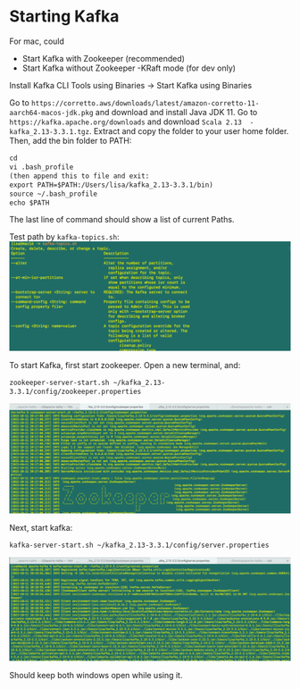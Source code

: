 # Starting Kafka
For mac, could
- Start Kafka with Zookeeper (recommended)
- Start Kafka without Zookeeper -KRaft mode (for dev only)

Install Kafka CLI Tools using Binaries -> Start Kafka using Binaries

Go to `https://corretto.aws/downloads/latest/amazon-corretto-11-aarch64-macos-jdk.pkg` and download and install Java JDK 11. Go to `https://kafka.apache.org/downloads` and download `Scala 2.13  - kafka_2.13-3.3.1.tgz`. Extract and copy the folder to your user home folder. Then, add the bin folder to PATH:
```console
cd
vi .bash_profile
(then append this to file and exit: 
export PATH=$PATH:/Users/lisa/kafka_2.13-3.3.1/bin)
source ~/.bash_profile
echo $PATH
```
The last line of command should show a list of current Paths. 

Test path by `kafka-topics.sh`:
<img src="images/start.png">

To start Kafka, first start zookeeper. Open a new terminal, and:
```
zookeeper-server-start.sh ~/kafka_2.13-3.3.1/config/zookeeper.properties 
```
<img src="images/start-zookeeper.png">

Next, start kafka:
```
kafka-server-start.sh ~/kafka_2.13-3.3.1/config/server.properties 
```

<img src="images/start-kafka.png">

Should keep both windows open while using it. 






